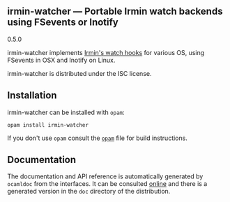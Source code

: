 ## irmin-watcher — Portable Irmin watch backends using FSevents or Inotify

0.5.0

irmin-watcher implements [Irmin's watch hooks][watch] for various OS,
using FSevents in OSX and Inotify on Linux.

irmin-watcher is distributed under the ISC license.

[watch]: http://mirage.github.io/irmin/Irmin.Private.Watch.html

## Installation

irmin-watcher can be installed with `opam`:

    opam install irmin-watcher

If you don't use `opam` consult the [`opam`](opam) file for build
instructions.

## Documentation

The documentation and API reference is automatically generated by
`ocamldoc` from the interfaces. It can be consulted [online][doc]
and there is a generated version in the `doc` directory of the
distribution.

[doc]: https://samoht.github.io/irmin-watcher/
